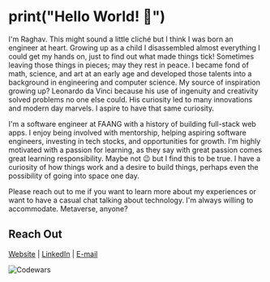 <!--
**raghavthakur/raghavthakur** is a ✨ _special_ ✨ repository because its `README.md` (this file) appears on your GitHub profile.

Here are some ideas to get you started:

- 🔭 I’m currently working on ...
- 🌱 I’m currently learning ...
- 👯 I’m looking to collaborate on ...
- 🤔 I’m looking for help with ...
- 💬 Ask me about ...
- 📫 How to reach me: ...
- 😄 Pronouns: ...
- ⚡ Fun fact: ...
-->

# print("Hello World! 👋")
I'm Raghav. This might sound a little cliché but I think I was born an engineer at heart. Growing up as a child I disassembled almost everything I could get my hands on, just to find out what made things tick! Sometimes leaving those things in pieces; may they rest in peace. I became fond of math, science, and art at an early age and developed those talents into a background in engineering and computer science. My source of inspiration growing up? Leonardo da Vinci because his use of ingenuity and creativity solved problems no one else could. His curiosity led to many innovations and modern day marvels. I aspire to have that same curiosity.

I'm a software engineer at FAANG with a history of building full-stack web apps. I enjoy being involved with mentorship, helping aspiring software engineers, investing in tech stocks, and opportunities for growth. I'm highly motivated with a passion for learning, as they say with great passion comes great learning responsibility. Maybe not 😉 but I find this to be true. I have a curiosity of how things work and a desire to build things, perhaps even the possibility of going into space one day. 

Please reach out to me if you want to learn more about my experiences or want to have a casual chat talking about technology. I'm always willing to accommodate. Metaverse, anyone?

## Reach Out
[Website](https://www.raghavthakur.dev) | [LinkedIn](https://www.linkedin.com/in/raghavthakur/) | [E-mail](mailto:raghav.thakur.rt.20@gmail.com)

![Codewars](https://github.r2v.ch/codewars?user=raghavthakur&name=true&top_languages=true&stroke=%23b362ff&theme=gradient_midnight_puple)

